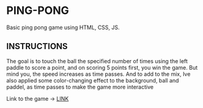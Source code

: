 # PING-PONG

Basic ping pong game using HTML, CSS, JS. 

## INSTRUCTIONS

The goal is to touch the ball the specified number of times using the left paddle to score a point, and on scoring 5 points first, you win the game. But 
mind you, the speed increases as time passes. And to add to the mix, Ive also applied some color-changing effect to the background, ball and paddel, as
time passes to make the game more interactive

Link to the game -> [LINK](https://hoggyhog.github.io/PING-PONG/)
